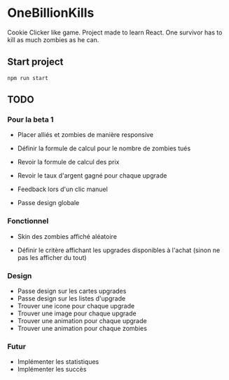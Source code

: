 # OneBillionKills
Cookie Clicker like game. Project made to learn React. One survivor has to kill as much zombies as he can.

## Start project

`npm run start`

## TODO

### Pour la beta 1

- Placer alliés et zombies de manière responsive
- Définir la formule de calcul pour le nombre de zombies tués
- Revoir la formule de calcul des prix
- Revoir le taux d'argent gagné pour chaque upgrade
- Feedback lors d'un clic manuel

- Passe design globale

### Fonctionnel

- Skin des zombies affiché aléatoire

- Définir le critère affichant les upgrades disponibles à l'achat (sinon ne pas les afficher du tout)

### Design

- Passe design sur les cartes upgrades
- Passe design sur les listes d'upgrade
- Trouver une icone pour chaque upgrade
- Trouver une image pour chaque upgrade
- Trouver une animation pour chaque upgrade
- Trouver une animation pour chaque zombies

### Futur

- Implémenter les statistiques
- Implémenter les succès
